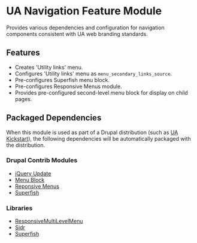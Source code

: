 # UA Navigation Feature Module

Provides various dependencies and configuration for navigation components consistent with UA web branding standards.

## Features

- Creates 'Utility links' menu.
- Configures 'Utility links' menu as `menu_secondary_links_source`.
- Pre-configures Superfish menu block.
- Pre-configures Responsive Menus module.
- Provides pre-configured second-level menu block for display on child pages.

## Packaged Dependencies

When this module is used as part of a Drupal distribution (such as [UA Kickstart](https://bitbucket.org/ua_drupal/ua_kickstart)), the following dependencies will be automatically packaged with the distribution.

### Drupal Contrib Modules

- [jQuery Update](https://www.drupal.org/project/jquery_update)
- [Menu Block](https://www.drupal.org/project/menu_block)
- [Reponsive Menus](https://www.drupal.org/project/responsive_menus)
- [Superfish](https://www.drupal.org/project/superfish)

### Libraries

- [ResponsiveMultiLevelMenu](http://tympanus.net/codrops/2013/04/19/responsive-multi-level-menu/)
- [Sidr](http://www.berriart.com/sidr/)
- [Superfish](https://github.com/mehrpadin/Superfish-for-Drupal/)
